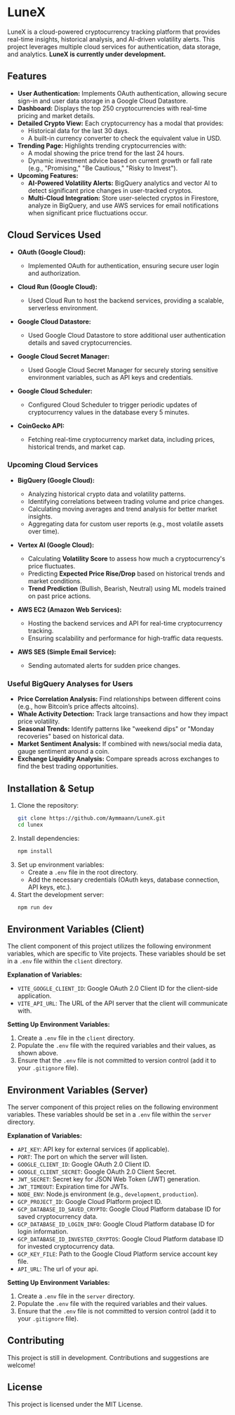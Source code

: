 # LuneX

LuneX is a cloud-powered cryptocurrency tracking platform that provides real-time insights, historical analysis, and AI-driven volatility alerts. This project leverages multiple cloud services for authentication, data storage, and analytics. **LuneX is currently under development.**

## Features

- **User Authentication:** Implements OAuth authentication, allowing secure sign-in and user data storage in a Google Cloud Datastore.
- **Dashboard:** Displays the top 250 cryptocurrencies with real-time pricing and market details.
- **Detailed Crypto View:** Each cryptocurrency has a modal that provides:
  - Historical data for the last 30 days.
  - A built-in currency converter to check the equivalent value in USD.
- **Trending Page:** Highlights trending cryptocurrencies with:
  - A modal showing the price trend for the last 24 hours.
  - Dynamic investment advice based on current growth or fall rate (e.g., "Promising," "Be Cautious," "Risky to Invest").
- **Upcoming Features:**
  - **AI-Powered Volatility Alerts:** BigQuery analytics and vector AI to detect significant price changes in user-tracked cryptos.
  - **Multi-Cloud Integration:** Store user-selected cryptos in Firestore, analyze in BigQuery, and use AWS services for email notifications when significant price fluctuations occur.

 
## Cloud Services Used

- **OAuth (Google Cloud):**  
  - Implemented OAuth for authentication, ensuring secure user login and authorization.
  
- **Cloud Run (Google Cloud):**  
  - Used Cloud Run to host the backend services, providing a scalable, serverless environment.
  
- **Google Cloud Datastore:**  
  - Used Google Cloud Datastore to store additional user authentication details and saved cryptocurrencies.

- **Google Cloud Secret Manager:**  
  - Used Google Cloud Secret Manager for securely storing sensitive environment variables, such as API keys and credentials.

- **Google Cloud Scheduler:**  
  - Configured Cloud Scheduler to trigger periodic updates of cryptocurrency values in the database every 5 minutes.

- **CoinGecko API:**  
  - Fetching real-time cryptocurrency market data, including prices, historical trends, and market cap.



### Upcoming Cloud Services

- **BigQuery (Google Cloud):**  
  - Analyzing historical crypto data and volatility patterns.  
  - Identifying correlations between trading volume and price changes.  
  - Calculating moving averages and trend analysis for better market insights.  
  - Aggregating data for custom user reports (e.g., most volatile assets over time).  

- **Vertex AI (Google Cloud):**  
  - Calculating **Volatility Score** to assess how much a cryptocurrency's price fluctuates.  
  - Predicting **Expected Price Rise/Drop** based on historical trends and market conditions.  
  - **Trend Prediction** (Bullish, Bearish, Neutral) using ML models trained on past price actions.  

- **AWS EC2 (Amazon Web Services):**  
  - Hosting the backend services and API for real-time cryptocurrency tracking.  
  - Ensuring scalability and performance for high-traffic data requests.  

- **AWS SES (Simple Email Service):**  
  - Sending automated alerts for sudden price changes.  

### Useful BigQuery Analyses for Users  

- **Price Correlation Analysis:** Find relationships between different coins (e.g., how Bitcoin’s price affects altcoins).  
- **Whale Activity Detection:** Track large transactions and how they impact price volatility.  
- **Seasonal Trends:** Identify patterns like "weekend dips" or "Monday recoveries" based on historical data.  
- **Market Sentiment Analysis:** If combined with news/social media data, gauge sentiment around a coin.  
- **Exchange Liquidity Analysis:** Compare spreads across exchanges to find the best trading opportunities.  

## Installation & Setup

1. Clone the repository:
   ```bash
   git clone https://github.com/Aymmaann/LuneX.git
   cd lunex
   ```
2. Install dependencies:
   ```bash
   npm install
   ```
3. Set up environment variables:
   - Create a `.env` file in the root directory.
   - Add the necessary credentials (OAuth keys, database connection, API keys, etc.).
4. Start the development server:
   ```bash
   npm run dev
   ```

## Environment Variables (Client)

The client component of this project utilizes the following environment variables, which are specific to Vite projects. These variables should be set in a `.env` file within the `client` directory.

**Explanation of Variables:**

* `VITE_GOOGLE_CLIENT_ID`: Google OAuth 2.0 Client ID for the client-side application.
* `VITE_API_URL`: The URL of the API server that the client will communicate with.

**Setting Up Environment Variables:**

1.  Create a `.env` file in the `client` directory.
2.  Populate the `.env` file with the required variables and their values, as shown above.
3.  Ensure that the `.env` file is not committed to version control (add it to your `.gitignore` file).

## Environment Variables (Server)

The server component of this project relies on the following environment variables. These variables should be set in a `.env` file within the `server` directory.

**Explanation of Variables:**

* `API_KEY`: API key for external services (if applicable).
* `PORT`: The port on which the server will listen.
* `GOOGLE_CLIENT_ID`: Google OAuth 2.0 Client ID.
* `GOOGLE_CLIENT_SECRET`: Google OAuth 2.0 Client Secret.
* `JWT_SECRET`: Secret key for JSON Web Token (JWT) generation.
* `JWT_TIMEOUT`: Expiration time for JWTs.
* `NODE_ENV`: Node.js environment (e.g., `development`, `production`).
* `GCP_PROJECT_ID`: Google Cloud Platform project ID.
* `GCP_DATABASE_ID_SAVED_CRYPTO`: Google Cloud Platform database ID for saved cryptocurrency data.
* `GCP_DATABASE_ID_LOGIN_INFO`: Google Cloud Platform database ID for login information.
* `GCP_DATABASE_ID_INVESTED_CRYPTOS`: Google Cloud Platform database ID for invested cryptocurrency data.
* `GCP_KEY_FILE`: Path to the Google Cloud Platform service account key file.
* `API_URL`: The url of your api.

**Setting Up Environment Variables:**

1.  Create a `.env` file in the `server` directory.
2.  Populate the `.env` file with the required variables and their values.
3.  Ensure that the `.env` file is not committed to version control (add it to your `.gitignore` file). 

## Contributing
This project is still in development. Contributions and suggestions are welcome!

## License
This project is licensed under the MIT License.
